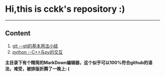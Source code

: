 # Hi,this is cckk's repository :)
----
## Content

1. [git --git的基本用法小结](./git的基本用法小结/main.md)
2. [python --C++与py的交互](./C++与py的交互/main.md)










**主目录下有个精简的MarkDown编辑器，这个似乎可以100%符合github的语法，难受，被排版折腾了一晚上: (**